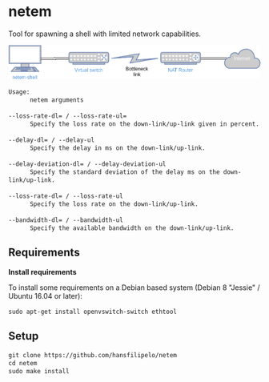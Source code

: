 # netem
Tool for spawning a shell with limited network capabilities.

![Netem setup](doc/setup.png?raw=true)

```
Usage:
      netem arguments

--loss-rate-dl= / --loss-rate-ul=
      Specify the loss rate on the down-link/up-link given in percent.

--delay-dl= / --delay-ul
      Specify the delay in ms on the down-link/up-link.

--delay-deviation-dl= / --delay-deviation-ul
      Specify the standard deviation of the delay ms on the down-link/up-link.

--loss-rate-dl= / --loss-rate-ul
      Specify the loss rate on the down-link/up-link.

--bandwidth-dl= / --bandwidth-ul
      Specify the available bandwidth on the down-link/up-link.
```

## Requirements

**Install requirements**

To install some requirements on a Debian based system (Debian 8 "Jessie" / Ubuntu 16.04 or later):

```
sudo apt-get install openvswitch-switch ethtool
```

## Setup

```
git clone https://github.com/hansfilipelo/netem
cd netem
sudo make install
```



